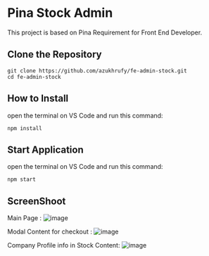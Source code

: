 # Pina Stock Admin
This project is based on Pina Requirement for Front End Developer.

## Clone the Repository

```
git clone https://github.com/azukhrufy/fe-admin-stock.git
cd fe-admin-stock
```

## How to Install

open the terminal on VS Code and run this command:
```
npm install
```

## Start Application

open the terminal on VS Code and run this command:
```
npm start
```

## ScreenShoot
Main Page :
![image](https://user-images.githubusercontent.com/36157404/218379541-8d03a223-75c3-4abd-8911-f7f0121bfab2.png)

Modal Content for checkout :
![image](https://user-images.githubusercontent.com/36157404/218379608-ca73ea81-b700-47fb-8909-5e411e2a7c8d.png)

Company Profile info in Stock Content:
![image](https://user-images.githubusercontent.com/36157404/218379856-eb291572-1f0c-467f-91db-31256030164b.png)
